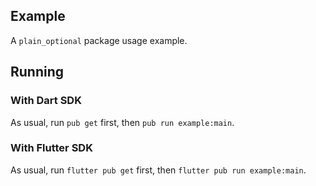 ## Example

A `plain_optional` package usage example.

## Running

### With Dart SDK

As usual, run `pub get` first, then `pub run example:main`.

### With Flutter SDK

As usual, run `flutter pub get` first, then `flutter pub run example:main`.
